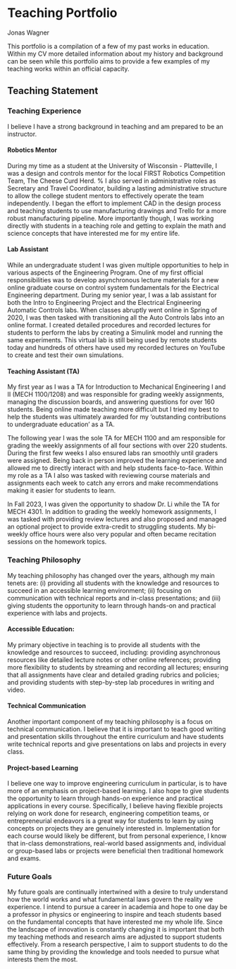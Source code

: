 # Teaching Portfolio
Jonas Wagner

This portfolio is a compilation of a few of my past works in education.
Within my CV more detailed information about my history and background can be seen while this portfolio aims to provide a few examples of my teaching works within an official capacity.


## Teaching Statement
### Teaching Experience
I believe I have a strong background in teaching and am prepared to be an instructor.
#### Robotics Mentor
During my time as a student at the University of Wisconsin - Platteville, I was a design and controls mentor for the local FIRST Robotics Competition Team, The Cheese Curd Herd. 
% I also served in administrative roles as Secretary and Travel Coordinator, building a lasting administrative structure to allow the college student mentors to effectively operate the team independently. 
I began the effort to implement CAD in the design process and teaching students to use manufacturing drawings and Trello for a more robust manufacturing pipeline. 
More importantly though, I was working directly with students in a teaching role and getting to explain the math and science concepts that have interested me for my entire life. 
#### Lab Assistant
While an undergraduate student I was given multiple opportunities to help in various aspects of the Engineering Program. 
One of my first official responsibilities was to develop asynchronous lecture materials for a new online graduate course on control system fundamentals for the Electrical Engineering department. 
During my senior year, I was a lab assistant for both the Intro to Engineering Project and the Electrical Engineering Automatic Controls labs. 
When classes abruptly went online in Spring of 2020, I was then tasked with transitioning all the Auto Controls labs into an online format. 
I created detailed procedures and recorded lectures for students to perform the labs by creating a Simulink model and running the same experiments. 
This virtual lab is still being used by remote students today and hundreds of others have used my recorded lectures on YouTube to create and test their own simulations. 
#### Teaching Assistant (TA)
My first year as I was a TA for Introduction to Mechanical Engineering I and II (MECH 1100/1208) and was responsible for grading weekly assignments, managing the discussion boards, and answering questions for over 160 students.
Being online made teaching more difficult but I tried my best to help the students was ultimately awarded for my ‘outstanding contributions to undergraduate education’ as a TA.

The following year I was the sole TA for MECH 1100 and am responsible for grading the weekly assignments of all four sections with over 220 students.
During the first few weeks I also ensured labs ran smoothly until graders were assigned.
Being back in person improved the learning experience and allowed me to directly interact with and help students face-to-face.
Within my role as a TA I also was tasked with reviewing course materials and assignments each week to catch any errors and make recommendations making it easier for students to learn.

In Fall 2023, I was given the opportunity to shadow Dr. Li while the TA for MECH 4301.
In addition to grading the weekly homework assignments, I was tasked with providing review lectures and also proposed and managed an optional project to provide extra-credit to struggling students.
My bi-weekly office hours were also very popular and often became recitation sessions on the homework topics.
### Teaching Philosophy
My teaching philosophy has changed over the years, although my main tenets are: 
(i) providing all students with the knowledge and resources to succeed in an accessible learning environment; 
(ii) focusing on communication with technical reports and in-class presentations; and 
(iii) giving students the opportunity to learn through hands-on and practical experience with labs and projects. 
#### Accessible Education:
My primary objective in teaching is to provide all students with the knowledge and resources to succeed, including: 
providing asynchronous resources like detailed lecture notes or other online references; 
providing more flexibility to students by streaming and recording all lectures; 
ensuring that all assignments have clear and detailed grading rubrics and policies; 
and providing students with step-by-step lab procedures in writing and video. 
#### Technical Communication
Another important component of my teaching philosophy is a focus on technical communication. 
I believe that it is important to teach good writing and presentation skills throughout the entire curriculum and have students write technical reports and give presentations on labs and projects in every class. 
#### Project-based Learning
I believe one way to improve engineering curriculum in particular, is to have more of an emphasis on project-based learning. 
I also hope to give students the opportunity to learn through hands-on experience and practical applications in every course. 
Specifically, I believe having flexible projects relying on work done for research, engineering competition teams, or entrepreneurial endeavors is a great way for students to learn by using concepts on projects they are genuinely interested in. 
Implementation for each course would likely be different, but from personal experience, I know that in-class demonstrations, real-world based assignments and, individual or group-based labs or projects were beneficial then traditional homework and exams. 
### Future Goals
My future goals are continually intertwined with a desire to truly understand how the world works and what fundamental laws govern the reality we experience. 
I intend to pursue a career in academia and hope to one day be a professor in physics or engineering to inspire and teach students based on the fundamental concepts that have interested me my whole life. 
Since the landscape of innovation is constantly changing it is important that both my teaching methods and research aims are adjusted to support students effectively. 
From a research perspective, I aim to support students to do the same thing by providing the knowledge and tools needed to pursue what interests them the most. 